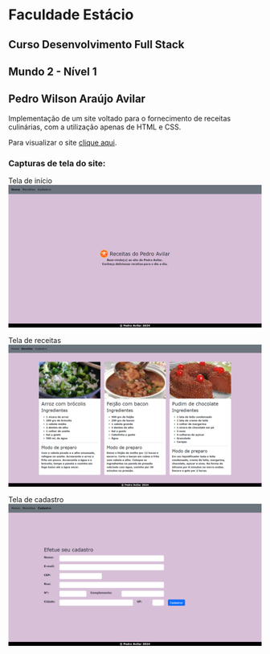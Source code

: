 # Faculdade Estácio
## Curso Desenvolvimento Full Stack
## Mundo 2 - Nível 1
## Pedro Wilson Araújo Avilar

Implementação de um site voltado para o fornecimento de receitas culinárias,
com a utilização apenas de HTML e CSS.

Para visualizar o site [clique aqui](https://pedroavilar.github.io/site-receitas/).

### Capturas de tela do site:
Tela de início
![Captura de tela.](Captura_de_tela_Home.png)

Tela de receitas
![Captura de tela.](Captura_de_tela_Receitas.png)

Tela de cadastro
![Captura de tela.](Captura_de_tela_Cadastro.png)
